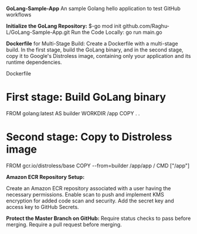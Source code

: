 **GoLang-Sample-App**
An sample Golang hello application to test GitHub workflows


**Initialize the GoLang Repository:**
$-go mod init github.com/Raghu-L/GoLang-Sample-App.git
Run the Code Locally:
go run main.go


**Dockerfile** for Multi-Stage Build:
Create a Dockerfile with a multi-stage build. In the first stage, build the GoLang binary, and in the second stage, copy it to Google's Distroless image, containing only your application and its runtime dependencies.

Dockerfile

# First stage: Build GoLang binary
FROM golang:latest AS builder
WORKDIR /app
COPY . .
# Second stage: Copy to Distroless image
FROM gcr.io/distroless/base
COPY --from=builder /app/app /
CMD ["/app"]


**Amazon ECR Repository Setup:**

Create an Amazon ECR repository associated with a user having the necessary permissions.
Enable scan to push and implement KMS encryption for added code scan and security.
Add the secret key and access key to GitHub Secrets.


**Protect the Master Branch on GitHub:**
Require status checks to pass before merging.
Require a pull request before merging.
